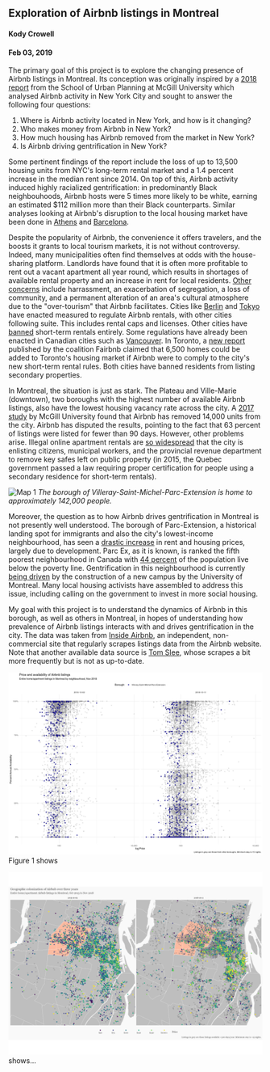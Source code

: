 ## Exploration of Airbnb listings in Montreal
#### Kody Crowell
#### Feb 03, 2019
The primary goal of this project is to explore the changing presence of Airbnb listings in Montreal. Its conception was originally inspired by a [2018 report](https://mcgill.ca/newsroom/files/newsroom/channels/attach/airbnb-report.pdf) from the School of Urban Planning at McGill University which analysed Airbnb activity in New York City and sought to answer the following four questions:

1. Where is Airbnb activity located in New York, and how is it changing?
2. Who makes money from Airbnb in New York?
3. How much housing has Airbnb removed from the market in New York?
4. Is Airbnb driving gentrification in New York?

Some pertinent findings of the report include the loss of up to 13,500 housing units from NYC's long-term rental market and a 1.4 percent increase in the median rent since 2014. On top of this, Airbnb activity induced highly racialized gentrification: in predominantly Black neighbouhoods, Airbnb hosts were 5 times more likely to be white, earning an estimated $112 million more than their Black counterparts. Similar analyses looking at Airbnb's disruption to the local housing market have been done in [Athens](https://medium.com/athenslivegr/mapping-the-dominance-of-airbnb-in-athens-4cb9e0657e80) and [Barcelona](https://towardsdatascience.com/statistical-overview-of-barcelonas-airbnb-market-83dc7d6be648).

Despite the popularity of Airbnb, the convenience it offers travelers, and the boosts it grants to local tourism markets, it is not without controversy. Indeed, many municipalities often find themselves at odds with the house-sharing platform. Landlords have found that it is often more profitable to rent out a vacant apartment all year round, which results in shortages of available rental property and an increase in rent for local residents. [Other concerns](https://www.bbc.com/news/business-45083954) include harrassment, an exacerbation of segregation, a loss of community, and a permanent alteration of an area's cultural atmosphere due to the "over-tourism" that Airbnb facilitates. Cities like [Berlin](https://www.bbc.com/news/av/technology-36185271/berlin-cracks-down-on-airbnb-rentals) and [Tokyo](https://www.bbc.com/news/business-44409187) have enacted measured to regulate Airbnb rentals, with other cities following suite. This includes rental caps and licenses. Other cities have [banned](https://www.nytimes.com/2018/06/23/world/europe/tourism-spain-airbnb-ban.html) short-term rentals entirely. Some regulations have already been enacted in Canadian cities such as [Vancouver](https://www.nytimes.com/2017/11/15/world/canada/vancouver-housing-airbnb.html?module=inline). In Toronto, a [new report](https://www.cbc.ca/news/canada/toronto/fairbnb-report-short-term-rentals-entire-homes-lost-1.4971332) published by the coalition Fairbnb claimed that 6,500 homes could be added to Toronto's housing market if Airbnb were to comply to the city's new short-term rental rules. Both cities have banned residents from listing secondary properties.

In Montreal, the situation is just as stark. The Plateau and Ville-Marie (downtown), two boroughs with the highest number of available Airbnb listings, also have the lowest housing vacancy rate across the city. A [2017 study](https://globalnews.ca/news/4271771/montreal-borough-votes-to-restrict-airbnb-style-rentals-in-downtown-core/) by McGill University found that Airbnb has removed 14,000 units from the city. Airbnb has disputed the results, pointing to the fact that 63 percent of listings were listed for fewer than 90 days. However, other problems arise. Illegal online apartment rentals are [so widespread](https://globalnews.ca/news/4826933/montreal-airbnb-illegal-apartments/) that the city is enlisting citizens, municipal workers, and the provincial revenue department to remove key safes left on public property (in 2015, the Quebec government passed a law requiring proper certification for people using a secondary residence for short-term rentals). 

![Map 1](https://upload.wikimedia.org/wikipedia/commons/6/66/Carte_localisation_Montr%C3%A9al_-_Villeray%E2%80%93Saint-Michel%E2%80%93Parc-Extension.svg)
*The borough of Villeray-Saint-Michel-Parc-Extension is home to approximately 142,000 people.*

Moreover, the question as to how Airbnb drives gentrification in Montreal is not presently well understood. The borough of Parc-Extension, a historical landing spot for immigrants and also the city's lowest-income neighbourhood, has seen a [drastic increase](https://www.cbc.ca/news/canada/montreal/parc-extension-gentrification-universite-de-montreal-1.4650697) in rent and housing prices, largely due to development. Parc Ex, as it is known, is ranked the fifth poorest neighbourhood in Canada with [44 percent](http://www.centraide-mtl.org/documents/5779/upload/documents/PortraitDeTerritoire_VilleraySaintMichel_Parc-Extension-Ang_1.pdf) of the population live below the poverty line. Gentrification in this neighbourhood is currently [being driven](https://www.nationalobserver.com/2018/12/11/features/new-university-campus-squeezing-montreals-poorest-neighbourhood?fbclid=IwAR3WPFMGHPIpkohXBTcCjrFy7GL5U0mHr8QlczXxG5DMqXjALGgrTC5du-c) by the construction of a new campus by the University of Montreal. Many local housing activists have assembled to address this issue, including calling on the government to invest in more social housing.

My goal with this project is to understand the dynamics of Airbnb in this borough, as well as others in Montreal, in hopes of understanding how prevalence of Airbnb listings interacts with and drives gentrification in the city. The data was taken from [Inside Airbnb](http://insideairbnb.com/get-the-data.html), an independent, non-commercial site that regularly scrapes listings data from the Airbnb website. Note that another available data source is [Tom Slee](http://tomslee.net/airbnb-data-collection-get-the-data), whose scrapes a bit more frequently but is not as up-to-date.

![Figure 1](https://github.com/eisengrim/airbnb/blob/master/airbnb-availability.png) Figure 1 shows 

![Figure 2](https://github.com/eisengrim/airbnb/blob/master/airbnb-colonization-1.png) shows...
                                                         
